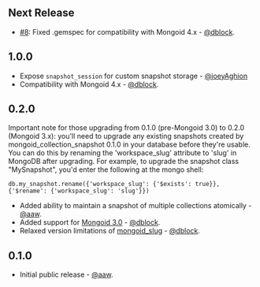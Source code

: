 Next Release
------------

* [#8](https://github.com/aaw/mongoid_collection_snapshot/pull/8): Fixed .gemspec for compatibility with Mongoid 4.x - [@dblock](https://github.com/dblock).

1.0.0
-----

* Expose `snapshot_session` for custom snapshot storage - [@joeyAghion](https://github.com/joeyAghion)
* Compatibility with Mongoid 4.x - [@dblock](https://github.com/dblock).

0.2.0
-----

Important note for those upgrading from 0.1.0 (pre-Mongoid 3.0) to 0.2.0 (Mongoid 3.x): you'll need to upgrade any
existing snapshots created by mongoid_collection_snapshot 0.1.0 in your database before they're usable. You can
do this by renaming the 'workspace_slug' attribute to 'slug' in MongoDB after upgrading. For example,
to upgrade the snapshot class "MySnapshot", you'd enter the following at the mongo shell:

    db.my_snapshot.rename({'workspace_slug': {'$exists': true}}, {'$rename': {'workspace_slug': 'slug'}})

* Added ability to maintain a snapshot of multiple collections atomically - [@aaw](https://github.com/aaw).
* Added support for [Mongoid 3.0](https://github.com/mongoid/mongoid) - [@dblock](https://github.com/dblock).
* Relaxed version limitations of [mongoid_slug](https://github.com/digitalplaywright/mongoid-slug) - [@dblock](https://github.com/dblock).

0.1.0
-----

* Initial public release - [@aaw](https://github.com/aaw).
